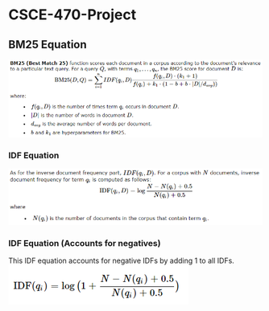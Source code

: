 # CSCE-470-Project

## BM25 Equation
![BM25 Equation](./imgs/BM25Equation.png)

### IDF Equation
![IDF Equation](./imgs/IDFEquation.png)

### IDF Equation (Accounts for negatives)
This IDF equation accounts for negative IDFs by adding 1 to all IDFs. \
![IDF Accounting for Negatives](./imgs/IDFEquation1.png)